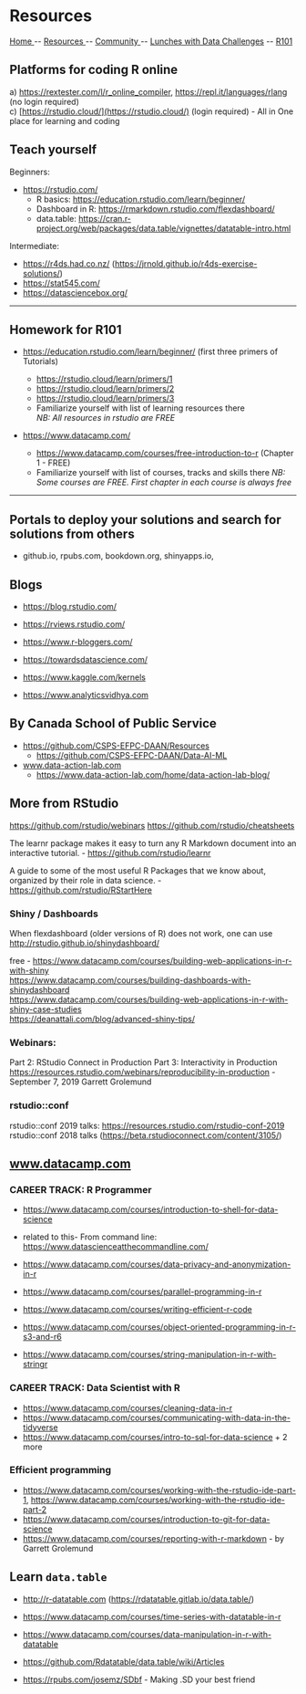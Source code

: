 
# Resources


[ Home ](https://IVI-M.github.io/R-Ottawa/) --  [ Resources ](resources.md) -- [ Community ](community.md) -- [Lunches with Data Challenges](meetups.md) -- [ R101 ](101.md)

## Platforms for coding R online 

a) https://rextester.com/l/r_online_compiler,  https://repl.it/languages/rlang    (no login required)     
c) [https://rstudio.cloud/](https://rstudio.cloud/) (login required) - All in One place for learning and coding   

## Teach yourself

Beginners:
- https://rstudio.com/
  - R basics: https://education.rstudio.com/learn/beginner/
  - Dashboard in R: https://rmarkdown.rstudio.com/flexdashboard/
  - data.table: https://cran.r-project.org/web/packages/data.table/vignettes/datatable-intro.html

Intermediate:
- https://r4ds.had.co.nz/  (https://jrnold.github.io/r4ds-exercise-solutions/)
- https://stat545.com/
- https://datasciencebox.org/

---

## Homework for R101

- https://education.rstudio.com/learn/beginner/ (first three primers of Tutorials)
  - https://rstudio.cloud/learn/primers/1
  - https://rstudio.cloud/learn/primers/2
  - https://rstudio.cloud/learn/primers/3
  - Familiarize yourself with list of  learning resources there    
*NB: All resources in rstudio are FREE*
  
- https://www.datacamp.com/
  - https://www.datacamp.com/courses/free-introduction-to-r (Chapter 1 - FREE)
  - Familiarize yourself with list of courses, tracks and skills there 
*NB: Some courses are FREE. First chapter in each course is always free*

---

## Portals to deploy your solutions and search for solutions from others 
  - github.io, rpubs.com, bookdown.org, shinyapps.io, 

## Blogs

- https://blog.rstudio.com/   
- https://rviews.rstudio.com/   
- https://www.r-bloggers.com/    
 
- https://towardsdatascience.com/    
- https://www.kaggle.com/kernels   
- https://www.analyticsvidhya.com
    
## By Canada School of Public Service

- https://github.com/CSPS-EFPC-DAAN/Resources
  - https://github.com/CSPS-EFPC-DAAN/Data-AI-ML
- www.data-action-lab.com
   - https://www.data-action-lab.com/home/data-action-lab-blog/
   
##  More from RStudio

https://github.com/rstudio/webinars
https://github.com/rstudio/cheatsheets

The learnr package makes it easy to turn any R Markdown document into an interactive tutorial. -
https://github.com/rstudio/learnr

A guide to some of the most useful R Packages that we know about, organized by their role in data science. -
https://github.com/rstudio/RStartHere

### Shiny / Dashboards

When flexdashboard (older versions of R) does not work, one can use http://rstudio.github.io/shinydashboard/  

free - https://www.datacamp.com/courses/building-web-applications-in-r-with-shiny  
https://www.datacamp.com/courses/building-dashboards-with-shinydashboard       
https://www.datacamp.com/courses/building-web-applications-in-r-with-shiny-case-studies   
https://deanattali.com/blog/advanced-shiny-tips/   

### Webinars:

Part 2: RStudio Connect in Production 
Part 3: Interactivity in Production
https://resources.rstudio.com/webinars/reproducibility-in-production - September 7, 2019 Garrett Grolemund



### rstudio::conf

rstudio::conf 2019 talks: https://resources.rstudio.com/rstudio-conf-2019    
rstudio::conf 2018 talks (https://beta.rstudioconnect.com/content/3105/)   


## www.datacamp.com 

### CAREER TRACK: R Programmer

- https://www.datacamp.com/courses/introduction-to-shell-for-data-science
- related to this- From command line: https://www.datascienceatthecommandline.com/

- https://www.datacamp.com/courses/data-privacy-and-anonymization-in-r
- https://www.datacamp.com/courses/parallel-programming-in-r


- https://www.datacamp.com/courses/writing-efficient-r-code
- https://www.datacamp.com/courses/object-oriented-programming-in-r-s3-and-r6
- https://www.datacamp.com/courses/string-manipulation-in-r-with-stringr

### CAREER TRACK: Data Scientist with R

- https://www.datacamp.com/courses/cleaning-data-in-r    
- https://www.datacamp.com/courses/communicating-with-data-in-the-tidyverse  
- https://www.datacamp.com/courses/intro-to-sql-for-data-science + 2 more
 
  

### Efficient programming

- https://www.datacamp.com/courses/working-with-the-rstudio-ide-part-1, https://www.datacamp.com/courses/working-with-the-rstudio-ide-part-2
- https://www.datacamp.com/courses/introduction-to-git-for-data-science
- https://www.datacamp.com/courses/reporting-with-r-markdown - by Garrett Grolemund 

## Learn `data.table`

- http://r-datatable.com (https://rdatatable.gitlab.io/data.table/)     
- https://www.datacamp.com/courses/time-series-with-datatable-in-r    
- https://www.datacamp.com/courses/data-manipulation-in-r-with-datatable      

- https://github.com/Rdatatable/data.table/wiki/Articles     
- https://rpubs.com/josemz/SDbf - Making .SD your best friend
